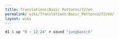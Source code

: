 ```yaml
---
title: Translations:Basic Patterns/72/en
permalink: wiki/Translations:Basic_Patterns/72/en/
layout: wiki
---
```


``` Haskell
d1 $ up "0 ~ 12 24" # sound "jungbass:6"
```
